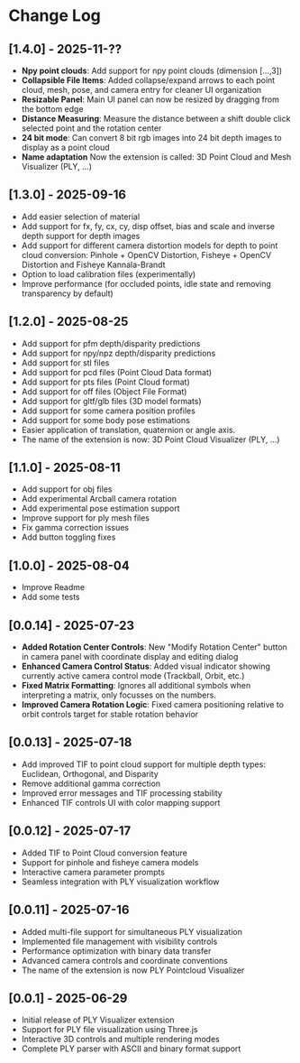 # Change Log

## [1.4.0] - 2025-11-??

- **Npy point clouds**: Add support for npy point clouds (dimension [...,3])
- **Collapsible File Items**: Added collapse/expand arrows to each point cloud, mesh, pose, and camera entry for cleaner UI organization
- **Resizable Panel**: Main UI panel can now be resized by dragging from the bottom edge
- **Distance Measuring**: Measure the distance between a shift double click selected point and the rotation center
- **24 bit mode**: Can convert 8 bit rgb images into 24 bit depth images to display as a point cloud
- **Name adaptation** Now the extension is called: 3D Point Cloud and Mesh Visualizer (PLY, ...)

## [1.3.0] - 2025-09-16

- Add easier selection of material
- Add support for fx, fy, cx, cy, disp offset, bias and scale and inverse depth support for depth images
- Add support for different camera distortion models for depth to point cloud conversion: Pinhole + OpenCV Distortion, Fisheye + OpenCV Distortion and Fisheye Kannala-Brandt
- Option to load calibration files (experimentally)
- Improve performance (for occluded points, idle state and removing transparency by default)

## [1.2.0] - 2025-08-25

- Add support for pfm depth/disparity predictions
- Add support for npy/npz depth/disparity predictions
- Add support for stl files
- Add support for pcd files (Point Cloud Data format)
- Add support for pts files (Point Cloud format)
- Add support for off files (Object File Format)
- Add support for gltf/glb files (3D model formats)
- Add support for some camera position profiles
- Add support for some body pose estimations
- Easier application of translation, quaternion or angle axis.
- The name of the extension is now: 3D Point Cloud Visualizer (PLY, ...)

## [1.1.0] - 2025-08-11

- Add support for obj files
- Add experimental Arcball camera rotation
- Add experimental pose estimation support
- Improve support for ply mesh files
- Fix gamma correction issues
- Add button toggling fixes

## [1.0.0] - 2025-08-04

- Improve Readme
- Add some tests

## [0.0.14] - 2025-07-23

- **Added Rotation Center Controls**: New "Modify Rotation Center" button in camera panel with coordinate display and editing dialog
- **Enhanced Camera Control Status**: Added visual indicator showing currently active camera control mode (Trackball, Orbit, etc.)
- **Fixed Matrix Formatting**: Ignores all additional symbols when interpreting a matrix, only focusses on the numbers.
- **Improved Camera Rotation Logic**: Fixed camera positioning relative to orbit controls target for stable rotation behavior

## [0.0.13] - 2025-07-18

- Add improved TIF to point cloud support for multiple depth types: Euclidean, Orthogonal, and Disparity
- Remove additional gamma correction
- Improved error messages and TIF processing stability
- Enhanced TIF controls UI with color mapping support

## [0.0.12] - 2025-07-17

- Added TIF to Point Cloud conversion feature
- Support for pinhole and fisheye camera models
- Interactive camera parameter prompts
- Seamless integration with PLY visualization workflow

## [0.0.11] - 2025-07-16

- Added multi-file support for simultaneous PLY visualization
- Implemented file management with visibility controls
- Performance optimization with binary data transfer
- Advanced camera controls and coordinate conventions
- The name of the extension is now PLY Pointcloud Visualizer

## [0.0.1] - 2025-06-29

- Initial release of PLY Visualizer extension
- Support for PLY file visualization using Three.js
- Interactive 3D controls and multiple rendering modes
- Complete PLY parser with ASCII and binary format support

